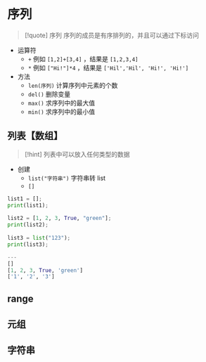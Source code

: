 # 序列
>[!quote] 序列
>序列的成员是有序排列的，并且可以通过下标访问

- 运算符
	- `+` 例如 `[1,2]+[3,4]` ，结果是 `[1,2,3,4]`
	- `*` 例如 `["Hi!"]*4` ，结果是 `['Hil','Hil', 'Hi!', 'Hi!']`
- 方法
	- `len(序列)` 计算序列中元素的个数
	- `del()` 删除变量
	- `max()` 求序列中的最大值
	- `min()` 求序列中的最小值

## 列表【数组】
>[!hint] 列表中可以放入任何类型的数据

- 创建
	- `list("字符串")` 字符串转 list
	- `[]`

```python
list1 = [];  
print(list1);  
  
list2 = [1, 2, 3, True, "green"];  
print(list2);  
  
list3 = list("123");  
print(list3);

---
[]
[1, 2, 3, True, 'green']
['1', '2', '3']
```



## range



## 元组


## 字符串





























